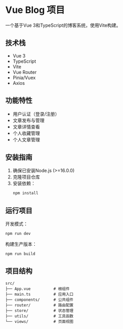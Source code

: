 # Vue Blog 项目

一个基于Vue 3和TypeScript的博客系统，使用Vite构建。

## 技术栈

- Vue 3
- TypeScript
- Vite
- Vue Router
- Pinia/Vuex
- Axios

## 功能特性

- 用户认证（登录/注册）
- 文章发布与管理
- 文章详情查看
- 个人收藏管理
- 个人文章管理

## 安装指南

1. 确保已安装Node.js (>=16.0.0)
2. 克隆项目仓库
3. 安装依赖：
   ```bash
   npm install
   ```

## 运行项目

开发模式：
```bash
npm run dev
```

构建生产版本：
```bash
npm run build
```

## 项目结构

```
src/
├── App.vue          # 根组件
├── main.ts          # 应用入口
├── components/      # 公共组件
├── router/          # 路由配置
├── store/           # 状态管理
├── utils/           # 工具函数
└── views/           # 页面视图
```


